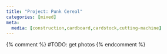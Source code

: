 ```yaml
---
title: "Project: Punk Cereal"
categories: [mixed]
meta:
  media: [construction,cardboard,cardstock,cutting-machine]
---
```

{% comment %} #TODO: get photos {% endcomment %}
